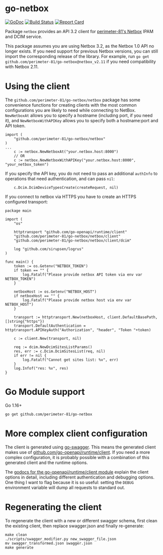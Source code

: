 go-netbox 
=========

[![GoDoc](http://godoc.org/github.com/perimeter-81/go-netbox?status.svg)](http://godoc.org/github.com/perimeter-81/go-netbox) [![Build Status](https://github.com/perimeter-81/go-netbox/workflows/main/badge.svg?branch=master)](https://github.com/perimeter-81/go-netbox/actions) [![Report Card](https://goreportcard.com/badge/github.com/perimeter-81/go-netbox)](https://goreportcard.com/report/github.com/perimeter-81/go-netbox)

Package `netbox` provides an API 3.2 client for [perimeter-81's Netbox](https://github.com/perimeter-81/netbox) IPAM and DCIM service.

This package assumes you are using Netbox 3.2, as the Netbox 1.0 API no longer exists. If you need support for previous Netbox versions, you can still import the corresponding release of the library. For example, run `go get github.com/perimeter-81/go-netbox@netbox_v2.11` if you need compatibility with Netbox 2.11.

Using the client
================

The `github.com/perimeter-81/go-netbox/netbox` package has some convenience functions for creating clients with the most common
configurations you are likely to need while connecting to NetBox. `NewNetboxAt` allows you to specify a hostname
(including port, if you need it), and `NewNetboxWithAPIKey` allows you to specify both a hostname:port and API token.
```golang
import (
    "github.com/perimeter-81/go-netbox/netbox"
)
...
    c := netbox.NewNetboxAt("your.netbox.host:8000")
    // OR
    c := netbox.NewNetboxWithAPIKey("your.netbox.host:8000", "your_netbox_token")
```

If you specify the API key, you do not need to pass an additional `authInfo` to operations that need authentication, and
can pass `nil`:
```golang
    c.Dcim.DcimDeviceTypesCreate(createRequest, nil)
```

If you connect to netbox via HTTPS you have to create an HTTPS configured transport:
```golang
package main

import (
	"os"

	httptransport "github.com/go-openapi/runtime/client"
	"github.com/perimeter-81/go-netbox/netbox/client"
	"github.com/perimeter-81/go-netbox/netbox/client/dcim"

	log "github.com/sirupsen/logrus"
)

func main() {
	token := os.Getenv("NETBOX_TOKEN")
	if token == "" {
		log.Fatalf("Please provide netbox API token via env var NETBOX_TOKEN")
	}

	netboxHost := os.Getenv("NETBOX_HOST")
	if netboxHost == "" {
		log.Fatalf("Please provide netbox host via env var NETBOX_HOST")
	}

	transport := httptransport.New(netboxHost, client.DefaultBasePath, []string{"https"})
	transport.DefaultAuthentication = httptransport.APIKeyAuth("Authorization", "header", "Token "+token)

	c := client.New(transport, nil)

	req := dcim.NewDcimSitesListParams()
	res, err := c.Dcim.DcimSitesList(req, nil)
	if err != nil {
		log.Fatalf("Cannot get sites list: %v", err)
	}
	log.Infof("res: %v", res)
}
```

Go Module support
================

Go 1.16+

`go get github.com/perimeter-81/go-netbox`


More complex client configuration
=================================

The client is generated using [go-swagger](https://github.com/go-swagger/go-swagger). This means the generated client
makes use of [github.com/go-openapi/runtime/client](https://godoc.org/github.com/go-openapi/runtime/client). If you need
a more complex configuration, it is probably possible with a combination of this generated client and the runtime
options.

The [godocs for the go-openapi/runtime/client module](https://godoc.org/github.com/go-openapi/runtime/client) explain
the client options in detail, including different authentication and debugging options. One thing I want to flag because
it is so useful: setting the `DEBUG` environment variable will dump all requests to standard out.

Regenerating the client
=======================

To regenerate the client with a new or different swagger schema, first clean the existing client, then replace
swagger.json and finally re-generate:
```
make clean
./scripts/swagger_modifier.py new_swagger_file.json
mv swagger_transformed.json swagger.json
make generate
```
